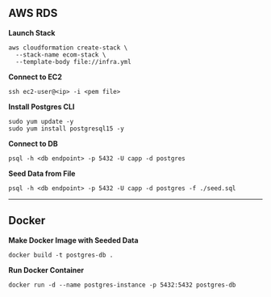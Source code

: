 ## AWS RDS
**Launch Stack**

```
aws cloudformation create-stack \
  --stack-name ecom-stack \
  --template-body file://infra.yml
```

**Connect to EC2**

```
ssh ec2-user@<ip> -i <pem file>
```

**Install Postgres CLI**

```
sudo yum update -y
sudo yum install postgresql15 -y
```

**Connect to DB**

```
psql -h <db endpoint> -p 5432 -U capp -d postgres
```

**Seed Data from File**

```
psql -h <db endpoint> -p 5432 -U capp -d postgres -f ./seed.sql

```

---

## Docker
**Make Docker Image with Seeded Data**

```
docker build -t postgres-db .
```

**Run Docker Container**

```
docker run -d --name postgres-instance -p 5432:5432 postgres-db
```